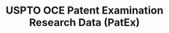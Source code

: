 ---
bigquery: https://console.cloud.google.com/bigquery?p=patents-public-data&d=uspto_oce_pair&page=dataset
citation: 'Graham, S. Marco, A., and Miller, A. (2015). “The USPTO Patent Examination
  Research Dataset: A Window on the Process of Patent Examination.”'
contributors: Graham, S. Marco, A., Miller, A.
cost: None
description: The latest version of PatEx (referred to below as the 2020 release) contains
  detailed information on nearly 11.9 million publicly-viewable provisional and non-provisional
  patent applications to the USPTO and over 4.6 million Patent Cooperation Treaty
  (PCT) applications. It is based on data that OCE downloaded from the Patent Examination
  Data System (PEDS) in April, 2021. The PEDS data are sourced from Public PAIR. The
  first time that OCE used PEDS as the basis of PatEx was for the 2019 release. We
  took the PEDS data and organized it into the familiar PatEx data files, which are
  based on the organization of the Public PAIR portal. The data files include information
  on each application’s characteristics, prosecution history, continuation history,
  claims of foreign priority, patent term adjustment history, publication history,
  and correspondence address information.
documentation: 'For the 2019 and later releases, new technical documentation is available
  https://www.uspto.gov/sites/default/files/documents/PatEx-2019-Technical-Doc.pdf


  A document describing the 2014-2017 data sets is available and can be cited as:
  Graham, Stuart J.H. and Marco, Alan C. and Miller, Richard, The USPTO Patent Examination
  Research Dataset: A Window on the Process of Patent Examination (November 30, 2015).
  Available at SSRN: https://ssrn.com/abstract=2702637.'
last_edit: Mon, 04 Apr 2022 19:06:22 GMT
location: https://www.uspto.gov/ip-policy/economic-research/research-datasets/patent-examination-research-dataset-public-pair
maintained_by: EconomicsData@uspto.gov
related_publications: https://ssrn.com/abstract=29956744, https://ssrn.com/abstract=2702637
schema_fields: '[''inventor_country_name'', ''event_code'', ''continuation_type'',
  ''recorded_date'', ''customer_number'', ''parent_country_code'', ''patent_issue_date'',
  ''application_number_pair'', ''inventor_name_first'', ''earliest_pgpub_number'',
  ''sequence_number'', ''file_location_date'', ''inventor_region_code'', ''wipo_pub_number'',
  ''correspondence_name_line_1'', ''examiner_name_middle'', ''examiner_name_first'',
  ''child_filing_date'', ''correspondence_street_line_2'', ''uspc_class'', ''child_application_number'',
  ''correspondence_city'', ''patent_number'', ''aia_first_to_file'', ''status_description'',
  ''examiner_id'', ''correspondence_postal_code'', ''correspondence_country_code'',
  ''file_location'', ''correspondence_name_line_2'', ''inventor_country_code'', ''abandon_date'',
  ''correspondence_region_code'', ''parent_country'', ''confirm_number'', ''status_code'',
  ''inventor_name_last'', ''parent_filing_date'', ''appl_status_date'', ''application_type'',
  ''atty_docket_number'', ''wipo_pub_date'', ''parent_application_number'', ''correspondence_country_name'',
  ''uspc_subclass'', ''foreign_parent_id'', ''invention_subject_matter'', ''inventor_address_type'',
  ''inventor_name_middle'', ''appl_status_code'', ''disposal_type'', ''earliest_pgpub_date'',
  ''event_description'', ''application_number'', ''correspondence_region_name'', ''filing_date'',
  ''examiner_art_unit'', ''foreign_parent_date'', ''examiner_name_last'', ''correspondence_street_line_1'',
  ''inventor_rank'', ''small_entity_indicator'', ''invention_title'']'
shortname: patex
tags:
- patents
- legal
- history
terms_of_use: 'USPTO’s online databases are not designed or intended to be a source
  for bulk downloads of USPTO data when accessed through the website’s interfaces.
  Individuals, companies, IP addresses, or blocks of IP addresses who, in effect,
  deny or decrease service by generating unusually high numbers of database accesses
  (searches, pages, or hits), whether generated manually or in an automated fashion,
  may be denied access to USPTO servers without notice.


  Bulk data products may be separately obtained from the USPTO, either for free or
  at the cost of dissemination. For details, see information on Electronic Bulk Data
  Products: https://www.uspto.gov/learning-and-resources/electronic-bulk-data-products'
title: USPTO OCE Patent Examination Research Data (PatEx)
uuid: 4342caa7-23af-420c-b2f6-6088f133df6a
---